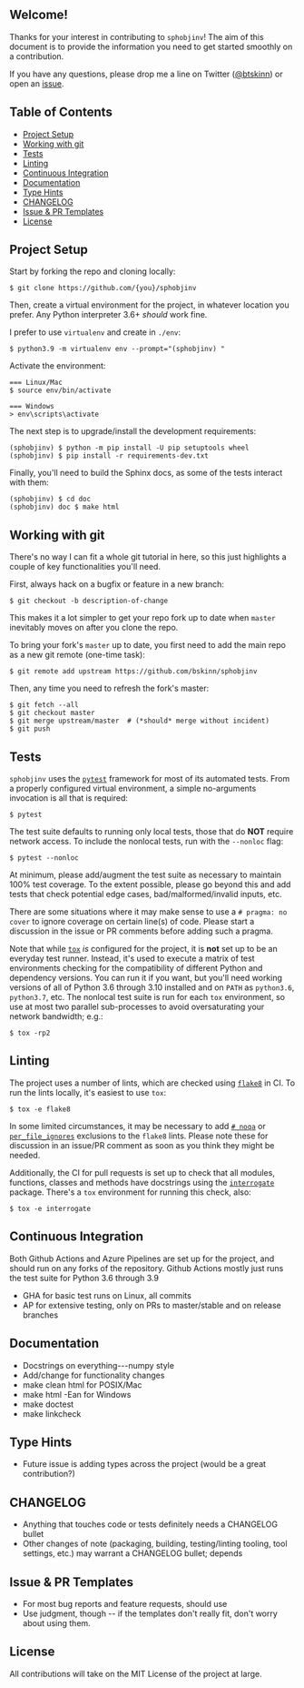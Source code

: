 Welcome!
--------

Thanks for your interest in contributing to `sphobjinv`!
The aim of this document is to provide the information you need
to get started smoothly on a contribution.

If you have any questions, please drop me a line on Twitter
([@btskinn](https://twitter.com/btskinn)) or open an
[issue](https://github.com/bskinn/sphobjinv/issues).


Table of Contents
-----------------

<!--TOC-->

- [Project Setup](#project-setup)
- [Working with git](#working-with-git)
- [Tests](#tests)
- [Linting](#linting)
- [Continuous Integration](#continuous-integration)
- [Documentation](#documentation)
- [Type Hints](#type-hints)
- [CHANGELOG](#changelog)
- [Issue & PR Templates](#issue--pr-templates)
- [License](#license)

<!--TOC-->


## Project Setup

Start by forking the repo and cloning locally:

```
$ git clone https://github.com/{you}/sphobjinv
```

Then, create a virtual environment for the project,
in whatever location you prefer. Any Python interpreter 3.6+ *should* work fine.

I prefer to use `virtualenv` and create in `./env`:

```
$ python3.9 -m virtualenv env --prompt="(sphobjinv) "
```

Activate the environment:

```
=== Linux/Mac
$ source env/bin/activate

=== Windows
> env\scripts\activate
```

The next step is to upgrade/install the development requirements:

```
(sphobjinv) $ python -m pip install -U pip setuptools wheel
(sphobjinv) $ pip install -r requirements-dev.txt
```

Finally, you'll need to build the Sphinx docs,
as some of the tests interact with them:

```
(sphobjinv) $ cd doc
(sphobjinv) doc $ make html
```


## Working with git

There's no way I can fit a whole git tutorial in here, so this
just highlights a couple of key functionalities you'll need.

First, always hack on a bugfix or feature in a new branch:

```
$ git checkout -b description-of-change
```

This makes it a lot simpler to get your repo fork up to date
when `master` inevitably moves on after you clone the repo.

To bring your fork's `master` up to date, you first need to
add the main repo as a new git remote (one-time task):

```
$ git remote add upstream https://github.com/bskinn/sphobjinv
```

Then, any time you need to refresh the fork's master:

```
$ git fetch --all
$ git checkout master
$ git merge upstream/master  # (*should* merge without incident)
$ git push
```


## Tests

`sphobjinv` uses the [`pytest`](https://github.com/pytest-dev/pytest)
framework for most of its automated tests. From a properly configured
virtual environment, a simple no-arguments invocation is all
that is required:

```
$ pytest
```

The test suite defaults to running only local tests,
those that do **NOT** require network access. To include
the nonlocal tests, run with the `--nonloc` flag:

```
$ pytest --nonloc
```

At minimum, please add/augment the test suite as necessary
to maintain 100% test coverage. To the extent possible,
please go beyond this and add tests that check potential edge cases,
bad/malformed/invalid inputs, etc. 

There are some situations where it may make sense to use a
`# pragma: no cover` to ignore coverage on certain line(s) of code.
Please start a discussion in the issue or PR comments before
adding such a pragma.

Note that while [`tox`](https://github.com/tox-dev/tox/) *is*
configured for the project, it is **not** set up to be an everyday test runner.
Instead, it's used to execute a matrix of test environments
checking for the compatibility of different Python and  dependency
versions. You can run it if you want, but you'll need
working versions of all of Python 3.6 through 3.10
installed and on `PATH` as `python3.6`, `python3.7`, etc.
The nonlocal test suite is run for each `tox` environment, so
use at most two parallel sub-processes to avoid oversaturating
your network bandwidth; e.g.:

```
$ tox -rp2
```


## Linting

The project uses a number of lints, which are checked using
[`flake8`](https://gitlab.com/pycqa/flake8) in CI.
To run the lints locally, it's easiest to use `tox`:

```
$ tox -e flake8
```

In some limited circumstances, it may be necessary to add 
[`# noqa`](https://flake8.pycqa.org/en/stable/user/violations.html#in-line-ignoring-errors)
or [`per_file_ignores`](https://flake8.pycqa.org/en/stable/user/options.html#cmdoption-flake8-per-file-ignores)
exclusions to the `flake8` lints.
Please note these for discussion in an issue/PR comment
as soon as you think they might be needed.

Additionally, the CI for pull requests is set up to check that all
modules, functions, classes and methods have docstrings
using the [`interrogate`](https://pypi.org/project/interrogate/) package.
There's a `tox` environment for running this check, also:

```
$ tox -e interrogate
```


## Continuous Integration

Both Github Actions and Azure Pipelines are set up for the project,
and should run on any forks of the repository. Github Actions mostly
just runs the test suite for Python 3.6 through 3.9

- GHA for basic test runs on Linux, all commits
- AP for extensive testing, only on PRs to master/stable
  and on release branches


## Documentation

- Docstrings on everything---numpy style
- Add/change for functionality changes
- make clean html for POSIX/Mac
- make html -Ean for Windows
- make doctest
- make linkcheck


## Type Hints

- Future issue is adding types across the project
  (would be a great contribution?)


## CHANGELOG

- Anything that touches code or tests definitely
  needs a CHANGELOG bullet
- Other changes of note (packaging, building, testing/linting
  tooling, tool settings, etc.) may warrant a CHANGELOG bullet;
  depends


## Issue & PR Templates

- For most bug reports and feature requests,
  should use
- Use judgment, though -- if the templates don't
  really fit, don't worry about using them.


## License

All contributions will take on the MIT License of the project at large.

